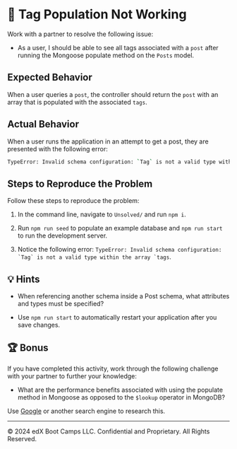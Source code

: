 # 🐛 Tag Population Not Working

Work with a partner to resolve the following issue:

* As a user, I should be able to see all tags associated with a `post` after running the Mongoose populate method on the `Posts` model.

## Expected Behavior

When a user queries a `post`, the controller should return the `post` with an array that is populated with the associated `tags`.

## Actual Behavior

When a user runs the application in an attempt to get a post, they are presented with the following error:

```sh
TypeError: Invalid schema configuration: `Tag` is not a valid type within the array `tags`
```

## Steps to Reproduce the Problem

Follow these steps to reproduce the problem:

1. In the command line, navigate to `Unsolved/` and run `npm i`.

2. Run `npm run seed` to populate an example database and `npm run start` to run the development server.

3. Notice the following error: ``TypeError: Invalid schema configuration: `Tag` is not a valid type within the array `tags``.

## 💡 Hints

* When referencing another schema inside a Post schema, what attributes and types must be specified?

* Use `npm run start` to automatically restart your application after you save changes.

## 🏆 Bonus

If you have completed this activity, work through the following challenge with your partner to further your knowledge:

* What are the performance benefits associated with using the populate method in Mongoose as opposed to the `$lookup` operator in MongoDB?

Use [Google](https://www.google.com) or another search engine to research this.

---
© 2024 edX Boot Camps LLC. Confidential and Proprietary. All Rights Reserved.
